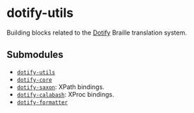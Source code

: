 dotify-utils
============

Building blocks related to the [Dotify][dotify] Braille translation
system.

Submodules
----------

- [`dotify-utils`](dotify-utils/src/main)
- [`dotify-core`](dotify-core/src/main)
- [`dotify-saxon`](dotify-saxon/src/main): XPath bindings.
- [`dotify-calabash`](dotify-calabash/src/main): XProc bindings.
- [`dotify-formatter`](dotify-formatter/src/main)


[dotify]: http://code.google.com/p/dotify/
